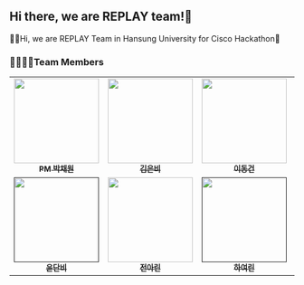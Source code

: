 ## Hi there, we are REPLAY team!👋

🙋‍♀️Hi, we are REPLAY Team in Hansung University for Cisco Hackathon🌈

### 👨‍👩‍👧‍👧Team Members
<table>
  <tbody>
    <tr>
      <td align="center"><a href="https://github.com/muppychae1"><img src="https://github.com/HSU-REPLAY/.github/assets/109191101/28a07281-b954-4c69-9939-b42b29f467cc" width="150px;" alt=""/><br /><sub><b>PM 박채원</b></sub></a><br /></td>
      <td align="center"><a href="https://github.com/ssilverrain"><img src="https://github.com/HSU-REPLAY/.github/assets/109191101/af3a4bd0-7ac2-4f50-a58a-8801ab432139" width="150px;" alt=""/><br /><sub><b>김은비</b></sub></a><br /></td>
      <td align="center"><a href="https://github.com/mvg01"><img src="https://github.com/HSU-REPLAY/.github/assets/109191101/b2e8565f-ad17-4ae2-9b4e-c6da1b845026" width="150px;" alt=""/><br /><sub><b>이동건</b></sub></a><br /></td>
      <td align="center"><a href=""><img src="" width="150px;" alt=""/><br /><sub><b>양승연</b></sub></a><br /></td>
     <tr/>
      <td align="center"><a href=""><img src="" width="150px;" alt=""/><br /><sub><b>윤단비</b></sub></a><br /></td>
      <td align="center"><a href="https://github.com/flsrinn"><img src="https://github.com/HSU-REPLAY/.github/assets/109191101/6557350f-5003-4bc1-aa87-e854104ee6d5" width="150px;" alt=""/><br /><sub><b>전아린</b></sub></a><br /></td>
      <td align="center"><a href=""><img src="" width="150px;" alt=""/><br /><sub><b>하여린</b></sub></a><br /></td>
    </tr>
  </tbody>
</table>
<!--

**Here are some ideas to get you started:**

🙋‍♀️ A short introduction - what is your organization all about?
🌈 Contribution guidelines - how can the community get involved?
👩‍💻 Useful resources - where can the community find your docs? Is there anything else the community should know?
🍿 Fun facts - what does your team eat for breakfast?
🧙 Remember, you can do mighty things with the power of [Markdown](https://docs.github.com/github/writing-on-github/getting-started-with-writing-and-formatting-on-github/basic-writing-and-formatting-syntax)
-->
